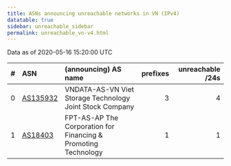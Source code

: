 ```yaml
---
title: ASNs announcing unreachable networks in VN (IPv4)
datatable: true
sidebar: unreachable_sidebar
permalink: unreachable_vn-v4.html
---
```


Data as of 2020-05-16 15:20:00 UTC


<div class="datatable-begin"></div>

|   # | ASN                                      | (announcing) AS name                                               |   prefixes |   unreachable /24s |
|----:|:-----------------------------------------|:-------------------------------------------------------------------|-----------:|-------------------:|
|   0 | [AS135932](unreachable_AS135932-v4.html) | VNDATA-AS-VN Viet Storage Technology Joint Stock Company           |          3 |                  4 |
|   1 | [AS18403](unreachable_AS18403-v4.html)   | FPT-AS-AP The Corporation for Financing &amp; Promoting Technology |          1 |                  1 |

<div class="datatable-end"></div>
